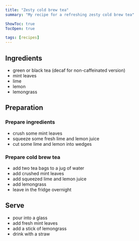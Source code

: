 ```yaml
---
title: "Zesty cold brew tea"
summary: "My recipe for a refreshing zesty cold brew tea"

ShowToc: true
TocOpen: true

tags: [recipes]
---
```


## Ingredients 

* green or black tea (decaf for non-caffeinated version)
* mint leaves 
* lime 
* lemon 
* lemongrass 

## Preparation 

### Prepare ingredients
- crush some mint leaves
- squeeze some fresh lime and lemon juice
- cut some lime and lemon into wedges

### Prepare cold brew tea

- add two tea bags to a jug of water
- add crushed mint leaves
- add squeezed lime and lemon juice
- add lemongrass
- leave in the fridge overnight

## Serve

- pour into a glass
- add fresh mint leaves 
- add a stick of lemongrass
- drink with a straw
